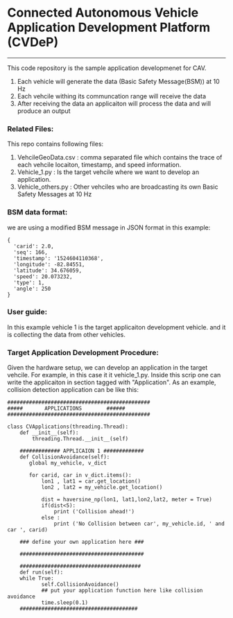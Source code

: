 # Connected Autonomous Vehicle Application Development Platform (CVDeP)
---

This code repository is the sample application developmenet for CAV. 

1. Each vehicle will generate the data (Basic Safety Message(BSM)) at 10 Hz
2. Each vehcile withing its communcation range will receive the data 
3. After receiving the data an applicaiton will process the data and will produce an output

### Related Files:
This repo contains following files:

1. VehcileGeoData.csv : comma separated file which contains the trace of each vehcile locaiton, timestamp, and speed information.
2. Vehicle_1.py : Is the target vehcile where we want to develop an application.
3. Vehicle_others.py : Other vehciles who are broadcasting its own Basic Safety Messages at 10 Hz 

### BSM data format:

we are using a modified BSM message in JSON format in this example:
```
{
  'carid': 2.0, 
  'seq': 166, 
  'timestamp': '1524604110368', 
  'longitude': -82.84551, 
  'latitude': 34.676059, 
  'speed': 20.073232,
  'type': 1,
  'angle': 250
}
```


### User guide:

In this example vehicle 1 is the target applicaiton development vehicle. and it is collecting the data from other vehicles.

### Target Application Development Procedure:
Given the hardware setup, we can develop an application in the target vehcile. For example, in this case it it vehicle_1.py.
Inside this scrip one can write the applicaiton in section tagged with "Application". As an example, collision detection application can be like this: 

```
##############################################
#####		APPLICATIONS		######
##############################################

class CVApplications(threading.Thread):
    def __init__(self):
        threading.Thread.__init__(self)

    ############# APPLICAION 1 #############
    def CollisionAvoidance(self):
       global my_vehicle, v_dict

       for carid, car in v_dict.items():
           lon1 , lat1 = car.get_location()
           lon2 , lat2 = my_vehicle.get_location()

           dist = haversine_np(lon1, lat1,lon2,lat2, meter = True)
           if(dist<5):
               print ('Collision ahead!')
           else :
               print ('No Collision between car', my_vehicle.id, ' and car ', carid)
    
    ### define your own application here ###
    
    ########################################

    #######################################
    def run(self):
	while True:
           self.CollisionAvoidance()
           ## put your application function here like collision avoidance
           time.sleep(0.1)
    ######################################
```
